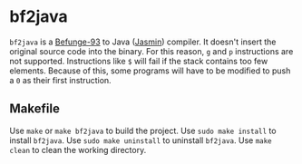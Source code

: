 # bf2java
`bf2java` is a [Befunge-93](https://esolangs.org/wiki/Befunge "Befunge-93") to Java ([Jasmin](http://jasmin.sourceforge.net/ "Jasmin")) compiler.
It doesn't insert the original source code into the binary. For this reason, `g` and `p` instructions are not supported.
Instructions like `$` will fail if the stack contains too few elements. Because of this, some programs will have to be modified to push a `0` as their first instruction.

## Makefile

Use `make` or `make bf2java` to build the project.
Use `sudo make install` to install `bf2java`.
Use `sudo make uninstall` to uninstall `bf2java`.
Use `make clean` to clean the working directory.
